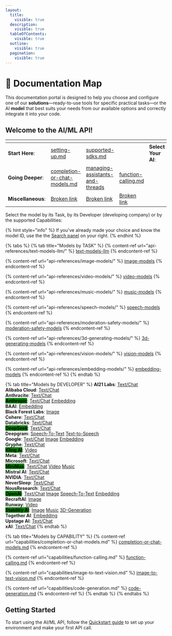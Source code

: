 ```yaml
---
layout:
  title:
    visible: true
  description:
    visible: true
  tableOfContents:
    visible: true
  outline:
    visible: true
  pagination:
    visible: true
---
```


# 🧭 Documentation Map

This documentation portal is designed to help you choose and configure one of our **solutions**—ready-to-use tools for specific practical tasks—or the AI **model** that best suits your needs from our available options and correctly integrate it into your code.

## Welcome to the AI/ML API!

<table data-view="cards"><thead><tr><th></th><th data-type="content-ref"></th><th data-type="content-ref"></th><th data-type="content-ref"></th><th></th><th data-type="content-ref"></th><th data-type="content-ref"></th><th data-hidden data-type="files"></th><th data-hidden data-card-cover data-type="files"></th></tr></thead><tbody><tr><td><strong>Start Here</strong>:</td><td><a href="quickstart/setting-up.md">setting-up.md</a></td><td><a href="quickstart/supported-sdks.md">supported-sdks.md</a></td><td></td><td><strong>Select Your AI</strong>:</td><td><a href="api-references/model-database/model-database.md">model-database.md</a></td><td><a href="broken-reference">Broken link</a></td><td><a href=".gitbook/assets/kit.png">kit.png</a></td><td><a href=".gitbook/assets/Group 39481.png">Group 39481.png</a></td></tr><tr><td><strong>Going Deeper</strong>:</td><td><a href="capabilities/completion-or-chat-models.md">completion-or-chat-models.md</a></td><td><a href="capabilities/managing-assistants-and-threads/">managing-assistants-and-threads</a></td><td><a href="capabilities/function-calling.md">function-calling.md</a></td><td></td><td></td><td></td><td><a href=".gitbook/assets/Code.png">Code.png</a></td><td><a href=".gitbook/assets/Group 39482.png">Group 39482.png</a></td></tr><tr><td><strong>Miscellaneous</strong>:</td><td><a href="broken-reference">Broken link</a></td><td><a href="broken-reference">Broken link</a></td><td><a href="broken-reference">Broken link</a></td><td></td><td></td><td></td><td><a href=".gitbook/assets/Link.png">Link.png</a></td><td><a href=".gitbook/assets/Group 39483.png">Group 39483.png</a></td></tr></tbody></table>

Select the model by its Task, by its Developer (developing company) or by the supported Capabilities:

{% hint style="info" %}
If you've already made your choice and know the model ID, use the the [Search panel](https://docs.aimlapi.com/?q=) on your right.
{% endhint %}

{% tabs %}
{% tab title="Models by TASK" %}
{% content-ref url="api-references/text-models-llm/" %}
[text-models-llm](api-references/text-models-llm/)
{% endcontent-ref %}

{% content-ref url="api-references/image-models/" %}
[image-models](api-references/image-models/)
{% endcontent-ref %}

{% content-ref url="api-references/video-models/" %}
[video-models](api-references/video-models/)
{% endcontent-ref %}

{% content-ref url="api-references/music-models/" %}
[music-models](api-references/music-models/)
{% endcontent-ref %}

{% content-ref url="api-references/speech-models/" %}
[speech-models](api-references/speech-models/)
{% endcontent-ref %}

{% content-ref url="api-references/moderation-safety-models/" %}
[moderation-safety-models](api-references/moderation-safety-models/)
{% endcontent-ref %}

{% content-ref url="api-references/3d-generating-models/" %}
[3d-generating-models](api-references/3d-generating-models/)
{% endcontent-ref %}

{% content-ref url="api-references/vision-models/" %}
[vision-models](api-references/vision-models/)
{% endcontent-ref %}

{% content-ref url="api-references/embedding-models/" %}
[embedding-models](api-references/embedding-models/)
{% endcontent-ref %}
{% endtab %}

{% tab title="Models by DEVELOPER" %}
**AI21 Labs**: [Text/Chat](api-references/text-models-llm/AI21-Labs/)\
**Alibaba Cloud**: [Text/Chat](api-references/text-models-llm/Alibaba-Cloud/)\
**Anthracite**: [Text/Chat](api-references/text-models-llm/Anthracite/)\
<mark style="background-color:green;">**Anthropic**</mark>: [Text/Chat](api-references/text-models-llm/Anthropic/) [Embedding](api-references/embedding-models/Anthropic/)\
**BAAI**: [Embedding](api-references/embedding-models/BAAI/)\
**Black Forest Labs**: [Image](api-references/image-models/Black-Forest-Labs/)\
**Cohere**: [Text/Chat](api-references/text-models-llm/Cohere/)\
**Databricks**: [Text/Chat](api-references/text-models-llm/Databricks/)\
<mark style="background-color:green;">**DeepSeek**</mark>: [Text/Chat](api-references/text-models-llm/DeepSeek/)\
**Deepgram**: [Speech-To-Text](api-references/speech-voice-models/stt/Deepgram/) [Text-to-Speech](api-references/speech-voice-models/tts/Deepgram/)\
**Google**: [Text/Chat](api-references/text-models-llm/Google/) [Image](api-references/image-models/Google/) [Embedding](api-references/embedding-models/Google/)\
**Gryphe**: [Text/Chat](api-references/text-models-llm/Gryphe/)\
<mark style="background-color:green;">**Kling AI**</mark>: [Video](api-references/video-models/Kling-AI/)\
**Meta**: [Text/Chat](api-references/text-models-llm/Meta/)\
**Microsoft**: [Text/Chat](api-references/text-models-llm/Microsoft/)\
<mark style="background-color:green;">**MiniMax**</mark>: [Text/Chat](api-references/text-models-llm/MiniMax/) [Video](api-references/video-models/MiniMax/) [Music](api-references/music-models/MiniMax/)\
**Mistral AI**: [Text/Chat](api-references/text-models-llm/Mistral-AI/)\
**NVIDIA**: [Text/Chat](api-references/text-models-llm/NVIDIA/)\
**NeverSleep**: [Text/Chat](api-references/text-models-llm/NeverSleep/)\
**NousResearch**: [Text/Chat](api-references/text-models-llm/NousResearch/)\
<mark style="background-color:green;">**OpenAI**</mark>: [Text/Chat](api-references/text-models-llm/OpenAI/) [Image](api-references/image-models/OpenAI/) [Speech-To-Text](api-references/speech-voice-models/stt/OpenAI/) [Embedding](api-references/embedding-models/OpenAI/)\
**RecraftAI**: [Image](api-references/image-models/RecraftAI/)\
**Runway**: [Video](api-references/video-models/runway/)\
<mark style="background-color:green;">**Stability AI**</mark>: [Image](api-references/image-models/Stability-AI/) [Music](api-references/music-models/Stability-AI/) [3D-Generation](api-references/3d-generating-models/Stability-AI/)\
**Together AI**: [Embedding](api-references/embedding-models/Together-AI/)\
**Upstage AI**: [Text/Chat](api-references/text-models-llm/Upstage-AI/)\
**xAI**: [Text/Chat](api-references/text-models-llm/xAI/)
{% endtab %}

{% tab title="Models by CAPABILITY" %}
{% content-ref url="capabilities/completion-or-chat-models.md" %}
[completion-or-chat-models.md](capabilities/completion-or-chat-models.md)
{% endcontent-ref %}

{% content-ref url="capabilities/function-calling.md" %}
[function-calling.md](capabilities/function-calling.md)
{% endcontent-ref %}

{% content-ref url="capabilities/image-to-text-vision.md" %}
[image-to-text-vision.md](capabilities/image-to-text-vision.md)
{% endcontent-ref %}

{% content-ref url="capabilities/code-generation.md" %}
[code-generation.md](capabilities/code-generation.md)
{% endcontent-ref %}
{% endtab %}
{% endtabs %}

## Getting Started

To start using the AI/ML API, follow the [Quickstart guide](quickstart/setting-up.md) to set up your environment and make your first API call.
